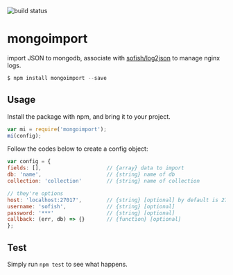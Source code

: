 ![build status](https://travis-ci.org/sofish/mongoimport.svg?branch=master)

# mongoimport

import JSON to mongodb, associate with [sofish/log2json](https://github.com/sofish/log2json) to manage nginx logs.

```php
$ npm install mongoimport --save
```

## Usage

Install the package with npm, and bring it to your project.

```js
var mi = require('mongoimport');
mi(config);
```

Follow the codes below to create a config object:

  ```js
var config = {
  fields: [],                     // {array} data to import
  db: 'name',                     // {string} name of db
  collection: 'collection'        // {string} name of collection

  // they're options
  host: 'localhost:27017',        // {string} [optional] by default is 27017
  username: 'sofish',             // {string} [optional]
  password: '***'                 // {string} [optional]
  callback: (err, db) => {}       // {function} [optional]
};
```

## Test

Simply run `npm test` to see what happens.
